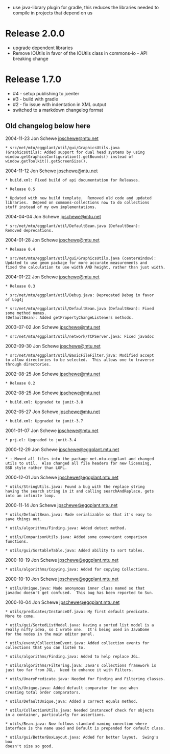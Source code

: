 * use java-library plugin for gradle, this reduces the libraries needed to compile in projects that depend on us

Release 2.0.0
=============

* upgrade dependent libraries
* Remove IOUtils in favor of the IOUtils class in commons-io - API breaking change 

Release 1.7.0
=============

* #4 - setup publishing to jcenter
* #3 - build with gradle
* #2 - fix issue with indentation in XML output
* switched to a markdown changelog format

Old changelog below here
-------------------------

2004-11-23  Jon Schewe  <jpschewe@mtu.net>

	* src/net/mtu/eggplant/util/gui/GraphicsUtils.java
	(GraphicsUtils): Added support for dual head systems by using
	window.getGraphicsConfiguration().getBounds() instead of
	window.getToolkit().getScreenSize().

2004-11-12  Jon Schewe  <jpschewe@mtu.net>

	* build.xml: Fixed build of api documentation for Releases.

	* Release 0.5
	
	* Updated with new build template.  Removed old code and updated
	libraries.  Depend on commons-collections now to do collections
	stuff instead of my own implementations. 

2004-04-04  Jon Schewe  <jpschewe@mtu.net>

	* src/net/mtu/eggplant/util/DefaultBean.java (DefaultBean):
	Removed deprecations.

2004-01-28  Jon Schewe  <jpschewe@mtu.net>
	
	* Release 0.4

	* src/net/mtu/eggplant/util/gui/GraphicsUtils.java (centerWindow):
	Updated to use geom package for more accurate measurements and
	fixed the calculation to use width AND height, rather than just width.

2004-01-22  Jon Schewe  <jpschewe@mtu.net>
	
	* Release 0.3

	* src/net/mtu/eggplant/util/Debug.java: Deprecated Debug in favor
	of Log4j

	* src/net/mtu/eggplant/util/DefaultBean.java (DefaultBean): Fixed
	some method names.
	(DefaultBean): Added getPropertyChangeListeners methods.

2003-07-02  Jon Schewe  <jpschewe@mtu.net>

	* src/net/mtu/eggplant/util/network/TCPServer.java: Fixed javadoc

2002-09-30  Jon Schewe  <jpschewe@mtu.net>

	* src/net/mtu/eggplant/util/BasicFileFilter.java: Modified accept
	to allow directories to be selected.  This allows one to traverse
	through directories. 

2002-08-25  Jon Schewe  <jpschewe@mtu.net>
	
	* Release 0.2
	
2002-08-25  Jon Schewe  <jpschewe@mtu.net>

	* build.xml: Upgraded to junit-3.8

2002-05-27  Jon Schewe  <jpschewe@mtu.net>

	* build.xml: Upgraded to junit-3.7

2001-01-07  Jon Schewe  <jpschewe@mtu.net>

	* prj.el: Upgraded to junit-3.4

2000-12-29  Jon Schewe  <jpschewe@eggplant.mtu.net>

	* : Moved all files into the package net.mtu.eggplant and changed
	utils to util.  Also changed all file headers for new licensing,
	BSD style rather than LGPL.
	
2000-12-01  Jon Schewe  <jpschewe@eggplant.mtu.net>

	* utils/StringUtils.java: Found a bug with the replace string
	having the search string in it and calling searchAndReplace, gets
	into an infinite loop.

2000-11-14  Jon Schewe  <jpschewe@eggplant.mtu.net>

	* utils/DefaultBean.java: Made serializable so that it's easy to
	save things out.	

	* utils/algorithms/Finding.java: Added detect method.

	* utils/ComparisonUtils.java: Added some convenient comparison
	functions.  

	* utils/gui/SortableTable.java: Added ability to sort tables.

2000-10-19  Jon Schewe  <jpschewe@eggplant.mtu.net>

	* utils/algorithms/Copying.java: Added for copying Collections.

2000-10-10  Jon Schewe  <jpschewe@eggplant.mtu.net>

	* utils/Unique.java: Made anonymous inner class named so that
	javadoc doesn't get confused.  This bug has been reported to Sun.

2000-10-04  Jon Schewe  <jpschewe@eggplant.mtu.net>

	* utils/predicates/InstanceOf.java: My first default predicate.
	More to come.

	* utils/gui/SortedListModel.java: Having a sorted list model is a
	really nifty idea, so I wrote one.  It's being used in JavaDome
	for the nodes in the main editor panel.

	* utils/event/CollectionEvent.java: Added collection events for
	collections that you can listen to. 

	* utils/algorithms/Finding.java: Added to help replace JGL.

	* utils/algorithms/Filtering.java: Java's collections framework is
	just too far from JGL.  Need to enhance it with Filters.

	* utils/UnaryPredicate.java: Needed for Finding and Filtering classes.

	* utils/Unique.java: Added default comparator for use when
	creating total order comparators.

	* utils/DefaultUnique.java: Added a correct equals method.

	* utils/CollectionUtils.java: Needed instanceof check for objects
	in a container, particularly for assertions.

	* utils/Bean.java: Now follows standard naming conection where
	interface is the name used and Default is prepended for default class.

	* utils/gui/BetterBoxLayout.java: Added for better layout.  Swing's box
	doesn't size so good. 

